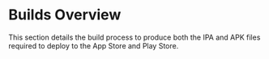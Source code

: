<div class="page-header">
  <h1  id="page-title">Builds Overview</h1>
</div>

This section details the build process to produce both the IPA and APK files
required to deploy to the App Store and Play Store.
